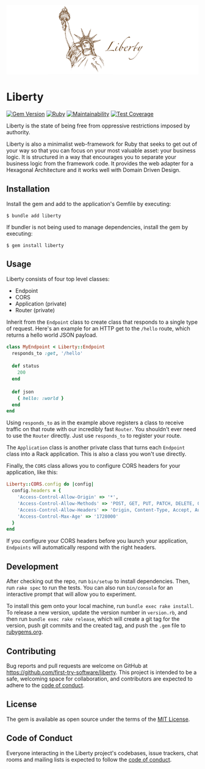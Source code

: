 <img src="assets/liberty.png"/>

# Liberty

[![Gem Version](https://badge.fury.io/rb/liberty.svg)](https://badge.fury.io/rb/liberty) [![Ruby](https://github.com/first-try-software/liberty/actions/workflows/main.yml/badge.svg?branch=main)](https://github.com/first-try-software/liberty/actions/workflows/main.yml) [![Maintainability](https://api.codeclimate.com/v1/badges/02bb162371c4fcfe10eb/maintainability)](https://codeclimate.com/github/first-try-software/liberty/maintainability) [![Test Coverage](https://api.codeclimate.com/v1/badges/02bb162371c4fcfe10eb/test_coverage)](https://codeclimate.com/github/first-try-software/liberty/test_coverage)

Liberty is the state of being free from oppressive restrictions imposed by authority.

Liberty is also a minimalist web-framework for Ruby that seeks to get out of your way
so that you can focus on your most valuable asset: your business logic. It is structured
in a way that encourages you to separate your business logic from the framework code.
It provides the web adapter for a Hexagonal Architecture and it works well with Domain
Driven Design.

## Installation

Install the gem and add to the application's Gemfile by executing:

    $ bundle add liberty

If bundler is not being used to manage dependencies, install the gem by executing:

    $ gem install liberty

## Usage

Liberty consists of four top level classes:
* Endpoint
* CORS
* Application (private)
* Router (private)

Inherit from the `Endpoint` class to create class that responds to a single type of request.
Here's an example for an HTTP get to the `/hello` route, which returns a hello world JSON payload.

```ruby
class MyEndpoint < Liberty::Endpoint
  responds_to :get, '/hello'

  def status
    200
  end

  def json
    { hello: :world }
  end
end
```

Using `responds_to` as in the example above registers a class to receive traffic on that route
with our incredibly fast `Router`. You shouldn't ever need to use the `Router` directly. Just
use `responds_to` to register your route.

The `Application` class is another private class that turns each `Endpoint` class into a
Rack application. This is also a class you won't use directly.

Finally, the `CORS` class allows you to configure CORS headers for your application, like this:

```ruby
Liberty::CORS.config do |config|
  config.headers = {
    'Access-Control-Allow-Origin' => '*',
    'Access-Control-Allow-Methods' => 'POST, GET, PUT, PATCH, DELETE, OPTIONS',
    'Access-Control-Allow-Headers' => 'Origin, Content-Type, Accept, Authorization, X-Your-Own-Custom-Headers',
    'Access-Control-Max-Age' => '1728000'
  }
end
```

If you configure your CORS headers before you launch your application, `Endpoints` will
automatically respond with the right headers.

## Development

After checking out the repo, run `bin/setup` to install dependencies. Then, run `rake spec` to run the tests. You can also run `bin/console` for an interactive prompt that will allow you to experiment.

To install this gem onto your local machine, run `bundle exec rake install`. To release a new version, update the version number in `version.rb`, and then run `bundle exec rake release`, which will create a git tag for the version, push git commits and the created tag, and push the `.gem` file to [rubygems.org](https://rubygems.org).

## Contributing

Bug reports and pull requests are welcome on GitHub at https://github.com/first-try-software/liberty. This project is intended to be a safe, welcoming space for collaboration, and contributors are expected to adhere to the [code of conduct](https://github.com/first-try-software/liberty/blob/main/CODE_OF_CONDUCT.md).

## License

The gem is available as open source under the terms of the [MIT License](https://opensource.org/licenses/MIT).

## Code of Conduct

Everyone interacting in the Liberty project's codebases, issue trackers, chat rooms and mailing lists is expected to follow the [code of conduct](https://github.com/first-try-software/liberty/blob/main/CODE_OF_CONDUCT.md).
